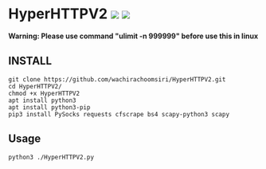 # HyperHTTPV2 ![](https://img.shields.io/badge/Version-2.0-brightgreen.svg) ![](https://img.shields.io/badge/license-MIT-blue.svg)

**Warning: Please use command "ulimit -n 999999" before use this in linux**

## INSTALL

    git clone https://github.com/wachirachoomsiri/HyperHTTPV2.git
    cd HyperHTTPV2/
    chmod +x HyperHTTPV2
    apt install python3
    apt install python3-pip
    pip3 install PySocks requests cfscrape bs4 scapy-python3 scapy
   


## Usage

    python3 ./HyperHTTPV2.py
